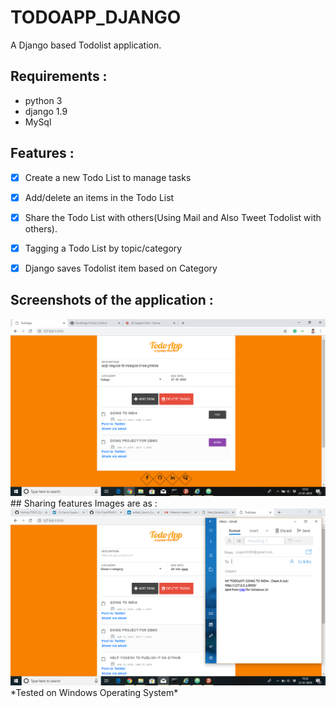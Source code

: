 # TODOAPP_DJANGO
A Django based Todolist application.

## Requirements :
- python 3
- django 1.9
- MySql

## Features :
- [x] Create a new Todo List to manage tasks
- [x] Add/delete an items in the Todo List
- [x] Share the Todo List with others(Using Mail and Also Tweet Todolist with others).
- [x] Tagging a Todo List by topic/category
- [x] Django saves Todolist item based on Category
 

## Screenshots of the application : 
<img src="https://github.com/yogesh2699/TODO_Django/blob/master/Screenshot%202019-01-27%2012.32.34.png?raw=true" alt="">
## Sharing features Images are as :
<img src="https://github.com/yogesh2699/TODO_Django/blob/master/Screenshot%202019-01-27%2015.33.37.png"?raw=true" alt="">
*Tested on Windows Operating System*
